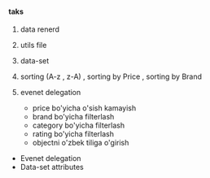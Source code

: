 #### taks

1. data renerd
2. utils file
3. data-set
4. sorting (A-z , z-A)  , sorting by Price , sorting by Brand
5. evenet delegation


    - price bo'yicha o'sish kamayish
    - brand bo'yicha filterlash
    - category bo'yicha filterlash
    - rating bo'yicha filterlash
    - objectni o'zbek tiliga o'girish
    

- Evenet delegation
- Data-set attributes

 